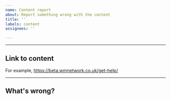 ```yaml
---
name: Content report
about: Report something wrong with the content
title: ''
labels: content
assignees: ''

---
```


---
## Link to content
For example, https://beta.wmnetwork.co.uk/get-help/


---

## What's wrong?
